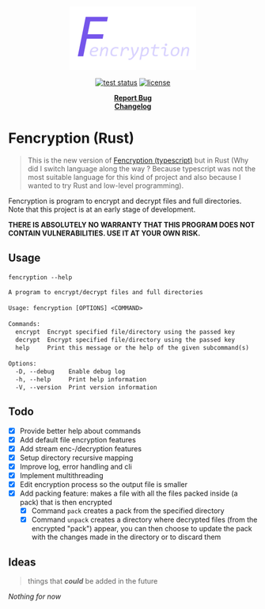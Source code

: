 <p align="center">
  <a href="#readme">
    <img src="./docs/assets/logo.png" height="auto">
  </a>

  <p align="center">
    <a href="https://github.com/valflrt/fencryption-rust/actions/workflows/tests.yml"><img alt="test status" src="https://img.shields.io/github/workflow/status/valflrt/fencryption-rust/tests" /></a>
    <a href="./LICENSE"><img alt="license" src="https://img.shields.io/github/license/valflrt/fencryption-rust" /></a>
  </p>

  <p align="center">
    <a href="https://github.com/valflrt/fencryption-rust/issues/new"><b>Report Bug</b></a>
    <br />
    <a href="https://github.com/valflrt/fencryption-rust/blob/master/CHANGELOG.md"><b>Changelog</b></a>
    <!-- <br />
    <a href="https://github.com/valflrt/fencryption-rust/releases/latest"><b>Download</b></a> -->
  </p>
</p>

# Fencryption (Rust)

> This is the new version of [Fencryption (typescript)](https://github.com/valflrt/fencryption) but in Rust (Why did I switch language along the way ? Because typescript was not the most suitable language for this kind of project and also because I wanted to try Rust and low-level programming).

Fencryption is program to encrypt and decrypt files and full directories. Note that this project is at an early stage of development.

**THERE IS ABSOLUTELY NO WARRANTY THAT THIS PROGRAM DOES NOT CONTAIN VULNERABILITIES. USE IT AT YOUR OWN RISK.**

## Usage

```
fencryption --help
```

```
A program to encrypt/decrypt files and full directories

Usage: fencryption [OPTIONS] <COMMAND>

Commands:
  encrypt  Encrypt specified file/directory using the passed key
  decrypt  Encrypt specified file/directory using the passed key
  help     Print this message or the help of the given subcommand(s)

Options:
  -D, --debug    Enable debug log
  -h, --help     Print help information
  -V, --version  Print version information
```

## Todo

- [x] Provide better help about commands
- [x] Add default file encryption features
- [x] Add stream enc-/decryption features
- [x] Setup directory recursive mapping
- [x] Improve log, error handling and cli
- [x] Implement multithreading
- [x] Edit encryption process so the output file is smaller
- [x] Add packing feature: makes a file with all the files packed inside (a pack) that is then encrypted
  - [x] Command `pack` creates a pack from the specified directory
  - [x] Command `unpack` creates a directory where decrypted files (from the encrypted "pack") appear, you can then choose to update the pack with the changes made in the directory or to discard them

## Ideas

> things that **_could_** be added in the future

_Nothing for now_
